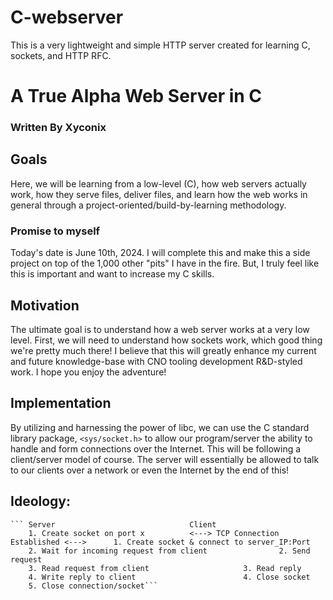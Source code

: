 # C-webserver
This is a very lightweight and simple HTTP server created for learning C, sockets, and HTTP RFC.
# A True Alpha Web Server in C
### Written By Xyconix
## Goals 
Here, we will be learning from a low-level (C), how web servers actually work, how they serve files, deliver files, and learn how the web works in general through a project-oriented/build-by-learning methodology.
### Promise to myself
Today's date is June 10th, 2024. I will complete this and make this a side project on top of the 1,000 other "pits" I have in the fire. But, I truly feel like this is important and want to increase my C skills.
## Motivation
The ultimate goal is to understand how a web server works at a very low level. First, we will need to understand how sockets work, which good thing we're pretty much there!
I believe that this will greatly enhance my current and future knowledge-base with CNO tooling development R&D-styled work. I hope you enjoy the adventure!
## Implementation
By utilizing and harnessing the power of libc, we can use the C standard library package, `<sys/socket.h>` to allow our program/server the ability to handle and form connections over the Internet.
This will be following a client/server model of course. The server will essentially be allowed to talk to our clients over a network or even the Internet by the end of this!
## Ideology:
	``` Server								Client
	    1. Create socket on port x			<---> TCP Connection Established <--->		1. Create socket & connect to server_IP:Port
	    2. Wait for incoming request from client				2. Send request 
	    3. Read request from client						3. Read reply
	    4. Write reply to client						4. Close socket
	    5. Close connection/socket```
